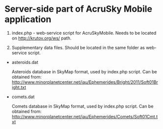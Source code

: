 Server-side part of AcruSky Mobile application
==============================================

1. index.php - web-service script for AcruSkyMobile. 
Needs to be located on http://krutov.org/ws/ path.

2. Supplementary data files.
Should be located in the same folder as web-service script. 
  
  - asteroids.dat
     
    Asteroids database in SkyMap format, used by index.php script. 
    Can be obtained from:
    http://www.minorplanetcenter.net/iau/Ephemerides/Bright/2011/Soft01Bright.txt

  - comets.dat

    Comets database in SkyMap format, used by index.php script. 
    Can be obtained from:
    http://www.minorplanetcenter.net/iau/Ephemerides/Comets/Soft01Cmt.txt

